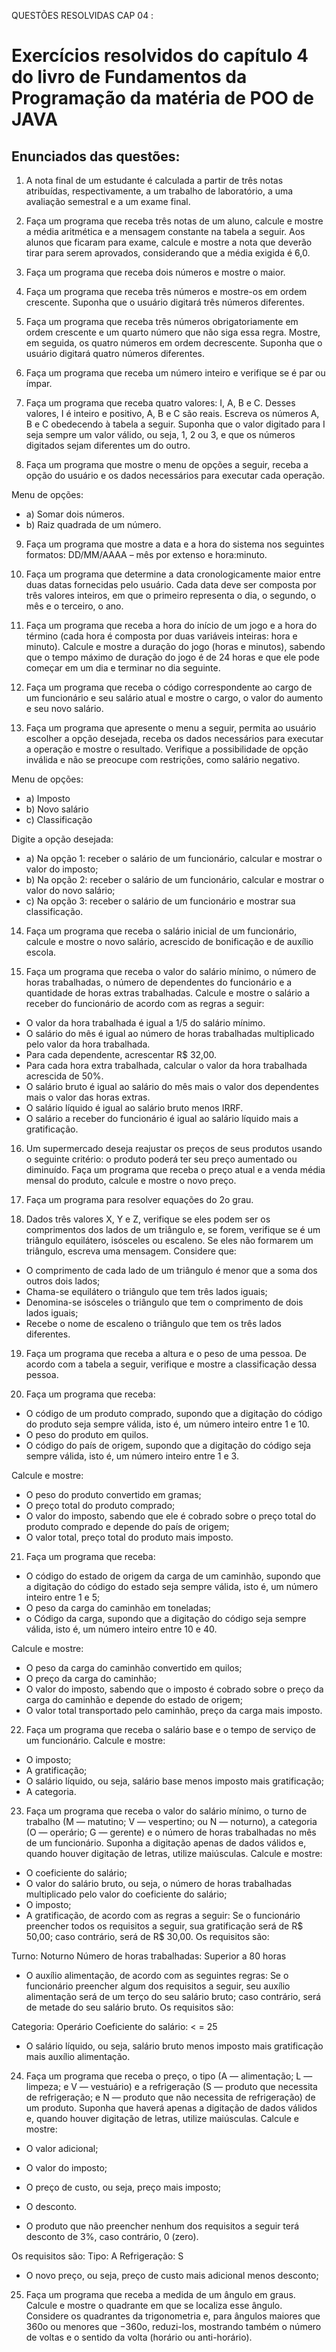 QUESTÕES RESOLVIDAS CAP 04 :

# Exercícios resolvidos do capítulo 4 do livro de Fundamentos da Programação da matéria de POO de JAVA

## Enunciados das questões:
1. A nota final de um estudante é calculada a partir de três notas atribuídas, respectivamente, a um trabalho de laboratório, a uma avaliação semestral e a um exame final.

2. Faça um programa que receba três notas de um aluno, calcule e mostre a média aritmética e a mensagem constante na tabela a seguir. Aos alunos que ficaram para exame, calcule e mostre a nota que deverão tirar para serem aprovados, considerando que a média exigida é 6,0.

3. Faça um programa que receba dois números e mostre o maior.

4. Faça um programa que receba três números e mostre-os em ordem crescente. Suponha que o usuário digitará três números diferentes.

5. Faça um programa que receba três números obrigatoriamente em ordem crescente e um quarto número que não siga essa regra. Mostre, em seguida, os quatro números em ordem decrescente. Suponha que o usuário digitará quatro números diferentes.

6. Faça um programa que receba um número inteiro e verifique se é par ou ímpar.

7. Faça um programa que receba quatro valores: I, A, B e C. Desses valores, I é inteiro e positivo, A, B e C são reais. Escreva os números A, B e C obedecendo à tabela a seguir. Suponha que o valor digitado para I seja sempre um valor válido, ou seja, 1, 2 ou 3, e que os números digitados sejam diferentes um do outro.

8. Faça um programa que mostre o menu de opções a seguir, receba a opção do usuário e os dados necessários para executar cada operação.

Menu de opções:
- a) Somar dois números.
- b) Raiz quadrada de um número.

9. Faça um programa que mostre a data e a hora do sistema nos seguintes formatos: DD/MM/AAAA – mês por extenso e hora:minuto.

10. Faça um programa que determine a data cronologicamente maior entre duas datas fornecidas pelo usuário. Cada data deve ser composta por três valores inteiros, em que o primeiro representa o dia, o segundo, o mês e o terceiro, o ano.

11. Faça um programa que receba a hora do início de um jogo e a hora do término (cada hora é composta por duas variáveis inteiras: hora e minuto). Calcule e mostre a duração do jogo (horas e minutos), sabendo que o tempo máximo de duração do jogo é de 24 horas e que ele pode começar em um dia e terminar no dia seguinte.

12. Faça um programa que receba o código correspondente ao cargo de um funcionário e seu salário atual e mostre o cargo, o valor do aumento e seu novo salário.
  
13. Faça um programa que apresente o menu a seguir, permita ao usuário escolher a opção desejada, receba os dados necessários para executar a operação e mostre o resultado. Verifique a possibilidade de opção inválida e não se preocupe com restrições, como salário negativo.

Menu de opções:
- a) Imposto
- b) Novo salário
- c) Classificação

Digite a opção desejada:
- a) Na opção 1: receber o salário de um funcionário, calcular e mostrar o valor do imposto;
- b) Na opção 2: receber o salário de um funcionário, calcular e mostrar o valor do novo salário;
- c) Na opção 3: receber o salário de um funcionário e mostrar sua classificação.
   
14. Faça um programa que receba o salário inicial de um funcionário, calcule e mostre o novo salário, acrescido de bonificação e de auxílio escola.
  
15. Faça um programa que receba o valor do salário mínimo, o número de horas trabalhadas, o número de dependentes do funcionário e a quantidade de horas extras trabalhadas. Calcule e mostre o salário
a receber do funcionário de acordo com as regras a seguir:

- O valor da hora trabalhada é igual a 1/5 do salário mínimo.
- O salário do mês é igual ao número de horas trabalhadas multiplicado pelo valor da hora trabalhada.
- Para cada dependente, acrescentar R$ 32,00.
- Para cada hora extra trabalhada, calcular o valor da hora trabalhada acrescida de 50%.
- O salário bruto é igual ao salário do mês mais o valor dos dependentes mais o valor das horas extras.
- O salário líquido é igual ao salário bruto menos IRRF.
- O salário a receber do funcionário é igual ao salário líquido mais a gratificação.
  
16. Um supermercado deseja reajustar os preços de seus produtos usando o seguinte critério: o produto poderá ter seu preço aumentado ou diminuído. Faça um programa que receba o preço atual e a venda média mensal do produto, calcule e mostre o novo preço.

17. Faça um programa para resolver equações do 2o grau.
  
18. Dados três valores X, Y e Z, verifique se eles podem ser os comprimentos dos lados de um triângulo e, se forem, verifique se é um triângulo equilátero, isósceles ou escaleno. Se eles não formarem um triângulo, escreva uma mensagem. Considere que:

- O comprimento de cada lado de um triângulo é menor que a soma dos outros dois lados;
- Chama-se equilátero o triângulo que tem três lados iguais;
- Denomina-se isósceles o triângulo que tem o comprimento de dois lados iguais;
- Recebe o nome de escaleno o triângulo que tem os três lados diferentes.
  
19. Faça um programa que receba a altura e o peso de uma pessoa. De acordo com a tabela a seguir, verifique e mostre a classificação dessa pessoa.
  
20. Faça um programa que receba:

- O código de um produto comprado, supondo que a digitação do código do produto seja sempre válida, isto é, um número inteiro entre 1 e 10.
- O peso do produto em quilos.
- O código do país de origem, supondo que a digitação do código seja sempre válida, isto é, um número inteiro entre 1 e 3.

Calcule e mostre:
- O peso do produto convertido em gramas;
- O preço total do produto comprado;
- O valor do imposto, sabendo que ele é cobrado sobre o preço total do produto comprado e depende do país de origem;
- O valor total, preço total do produto mais imposto.

21. Faça um programa que receba:

- O código do estado de origem da carga de um caminhão, supondo que a digitação do código do estado seja sempre válida, isto é, um número inteiro entre 1 e 5;
- O  peso da carga do caminhão em toneladas;
- o Código da carga, supondo que a digitação do código seja sempre válida, isto é, um número inteiro entre 10 e 40.

Calcule e mostre:

- O peso da carga do caminhão convertido em quilos;
- O preço da carga do caminhão;
- O valor do imposto, sabendo que o imposto é cobrado sobre o preço da carga do caminhão e depende do estado de origem;
- O valor total transportado pelo caminhão, preço da carga mais imposto.
  
22. Faça um programa que receba o salário base e o tempo de serviço de um funcionário. Calcule e mostre:

- O imposto;
- A gratificação;
- O salário líquido, ou seja, salário base menos imposto mais gratificação;
- A categoria.

23. Faça um programa que receba o valor do salário mínimo, o turno de trabalho (M — matutino; V — vespertino; ou N — noturno), a categoria (O — operário; G — gerente) e o número de horas trabalhadas no mês de um funcionário. Suponha a digitação apenas de dados válidos e, quando houver digitação de letras, utilize maiúsculas. Calcule e mostre:

- O coeficiente do salário;
- O valor do salário bruto, ou seja, o número de horas trabalhadas multiplicado pelo valor do coeficiente do salário;
- O imposto;
- A gratificação, de acordo com as regras a seguir: Se o funcionário preencher todos os requisitos a seguir, sua gratificação será de R$ 50,00; caso contrário, será de R$ 30,00. Os requisitos são:

Turno: Noturno
Número de horas trabalhadas: Superior a 80 horas

- O auxílio alimentação, de acordo com as seguintes regras: Se o funcionário preencher algum dos requisitos a seguir, seu auxílio alimentação será de um terço do seu salário bruto; caso contrário, será de metade do seu salário bruto. Os requisitos são:
  
Categoria: Operário
Coeficiente do salário: < = 25

- O salário líquido, ou seja, salário bruto menos imposto mais gratificação mais auxílio alimentação.

24. Faça um programa que receba o preço, o tipo (A — alimentação; L — limpeza; e V — vestuário) e a refrigeração (S — produto que necessita de refrigeração; e N — produto que não necessita de refrigeração) de um produto. Suponha que haverá apenas a digitação de dados válidos e, quando houver digitação de letras, utilize maiúsculas. Calcule e mostre:

- O valor adicional;
- O valor do imposto;
- O preço de custo, ou seja, preço mais imposto;
- O desconto.
  
- O produto que não preencher nenhum dos requisitos a seguir terá desconto de 3%, caso contrário, 0 (zero).

Os requisitos são:
Tipo: A
Refrigeração: S

- O novo preço, ou seja, preço de custo mais adicional menos desconto;
  
25. Faça um programa que receba a medida de um ângulo em graus. Calcule e mostre o quadrante em que se localiza esse ângulo. Considere os quadrantes da trigonometria e, para ângulos maiores que 360o ou menores que −360o, reduzi-los, mostrando também o número de voltas e o sentido da volta (horário ou anti-horário).
